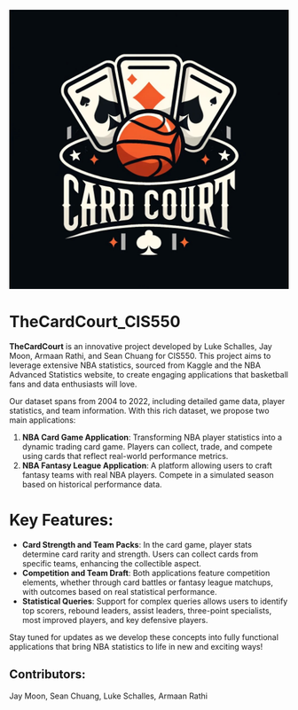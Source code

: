 ![logo](./client/src/images/logo.jpg)

# TheCardCourt_CIS550

**TheCardCourt** is an innovative project developed by Luke Schalles, Jay Moon, Armaan Rathi, and Sean Chuang for CIS550. This project aims to leverage extensive NBA statistics, sourced from Kaggle and the NBA Advanced Statistics website, to create engaging applications that basketball fans and data enthusiasts will love.

Our dataset spans from 2004 to 2022, including detailed game data, player statistics, and team information. With this rich dataset, we propose two main applications:

1. **NBA Card Game Application**: Transforming NBA player statistics into a dynamic trading card game. Players can collect, trade, and compete using cards that reflect real-world performance metrics.
2. **NBA Fantasy League Application**: A platform allowing users to craft fantasy teams with real NBA players. Compete in a simulated season based on historical performance data.

# Key Features:
- **Card Strength and Team Packs**: In the card game, player stats determine card rarity and strength. Users can collect cards from specific teams, enhancing the collectible aspect.
- **Competition and Team Draft**: Both applications feature competition elements, whether through card battles or fantasy league matchups, with outcomes based on real statistical performance.
- **Statistical Queries**: Support for complex queries allows users to identify top scorers, rebound leaders, assist leaders, three-point specialists, most improved players, and key defensive players.

Stay tuned for updates as we develop these concepts into fully functional applications that bring NBA statistics to life in new and exciting ways!

## Contributors:
Jay Moon, Sean Chuang, Luke Schalles, Armaan Rathi
